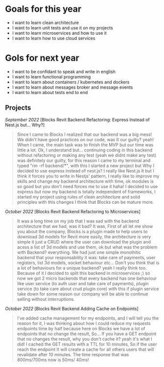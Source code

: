 # Goals for this year

 - I want to learn clean architecture
 - I want to learn unit tests and use it on my projects
 - I want to learn microservices and how to use it
 - I want to learn how to use cloud services


# Gols for next year

 - I want to be confidant to speak and write in english
 - I want to learn functional programming
 - I want to learn about containers / kubernetes and dockers
 - I want to learn about messages broker and message events
 - I want to learn about tests end to end

## Projects

*September 2022*
[Blocks Revit Backend Refactoring: Express Instead of Nest.js but... Why?]
> Since I came to Blocks I realized that our backend was a big mess!
> We didn't have good practices on our code, was It our guilty? yeah!
> When I came, the main task was to finish the MVP but our time was little a lot.
> Ok, I understand but... continuing coding in this backend without refactoring or making any test (yeah we didnt make any test) was definitely our guilty, for this reason I came to my terminal and typed "rm -rf backend/*", with this I started a new project but Why I decided to use express instead of nest.js? I really like Nest.js It but I think it forces you to write in Nestjs' pattern, I really like to improve my skills and change my backend architecture with time, ok modules is so good but you don't need forces me to use it haha!
> I decided to use express but now my backend is totally independent of frameworks, I started my project using rules of clean architecture and solid principles with this changes I think that Blocks can be mature more.
>
 *October 2022*
 [Blocks Revit Backend Refactoring to Microservices]
> It was a long time on my job that I was sad with the backend architecture that we had, was it bad? It was,
> First of all let me show you about the company, Blocks is a plugin made to help users to download 3d models for Revit more easily, the architecture is very simple it just a CRUD where the user can download the plugin and acess a list of 3d models and use them, ok but what was the problem with Backend? everything.
> We had just one simple monolhitic backend that your responsability it was: take care of payments, user registers, list 3d models, socket behaviour etc...
> Don't you think that is a lot of behaviours for a unique backend? yeah I really think too.
> Because of it I decided to split this backend in microservices ;) so now we got 2 micro backends that every backend has one behaviour like user service (to auth user and take care of payments), plugin service (to take care about crud plugin core) with this if plugin service take down for some reason our company will be able to continue selling without interruptions.

 *October 2022*
 [Blocks Revit Backend Adding Cache on Endpoints]
> I've added cache management for my endpoints, and I will tell you the reason for it,
> I was thinking about how I could reduce my requests endpoints time by half because here on Blocks we have a lot of endpoints that no change the result, So...
> If you have a GET endpoint that no changes the result, why you don't cache it? yeah it's what I did!
> I cached the GET results with a TTL for 10 minutes, So if the user reach the endpoint It will create a cache for all others users that will revalidate after 10 minutes.
> The time response that was 800ms/700ms now is 50ms/ 40ms!
